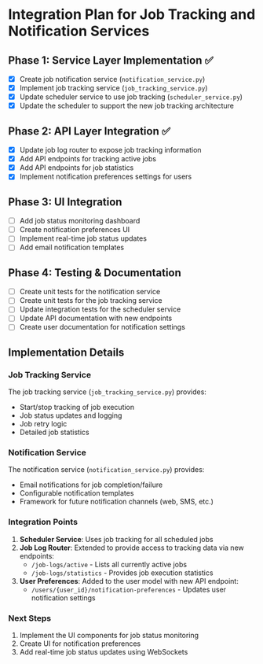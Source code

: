 # Integration Plan for Job Tracking and Notification Services

## Phase 1: Service Layer Implementation ✅
- [x] Create job notification service (`notification_service.py`)
- [x] Implement job tracking service (`job_tracking_service.py`) 
- [x] Update scheduler service to use job tracking (`scheduler_service.py`)
- [x] Update the scheduler to support the new job tracking architecture

## Phase 2: API Layer Integration ✅
- [x] Update job log router to expose job tracking information
- [x] Add API endpoints for tracking active jobs
- [x] Add API endpoints for job statistics
- [x] Implement notification preferences settings for users

## Phase 3: UI Integration
- [ ] Add job status monitoring dashboard
- [ ] Create notification preferences UI
- [ ] Implement real-time job status updates
- [ ] Add email notification templates

## Phase 4: Testing & Documentation
- [ ] Create unit tests for the notification service
- [ ] Create unit tests for the job tracking service
- [ ] Update integration tests for the scheduler service
- [ ] Update API documentation with new endpoints
- [ ] Create user documentation for notification settings

## Implementation Details

### Job Tracking Service
The job tracking service (`job_tracking_service.py`) provides:
- Start/stop tracking of job execution
- Job status updates and logging
- Job retry logic
- Detailed job statistics

### Notification Service
The notification service (`notification_service.py`) provides:
- Email notifications for job completion/failure
- Configurable notification templates
- Framework for future notification channels (web, SMS, etc.)

### Integration Points
1. **Scheduler Service**: Uses job tracking for all scheduled jobs
2. **Job Log Router**: Extended to provide access to tracking data via new endpoints:
   - `/job-logs/active` - Lists all currently active jobs
   - `/job-logs/statistics` - Provides job execution statistics
3. **User Preferences**: Added to the user model with new API endpoint:
   - `/users/{user_id}/notification-preferences` - Updates user notification settings

### Next Steps
1. Implement the UI components for job status monitoring
2. Create UI for notification preferences
3. Add real-time job status updates using WebSockets 